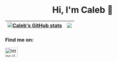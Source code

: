 <h1 align="center">Hi, I'm Caleb 👋</h1>

| <a href="https://github.com/anuraghazra/github-readme-stats"><img align="center" src="https://github-readme-stats.vercel.app/api?username=EmperorLemon&show_icons=true&include_all_commits=true&theme=buefy&hide_border=true" alt="Caleb's GitHub stats" /></a> | <a href="https://github.com/anuraghazra/github-readme-stats"><img align="center" src="https://github-readme-stats.vercel.app/api/top-langs/?username=EmperorLemon&layout=compact&theme=buefy&hide_border=true" /></a> |
| ------------- | ------------- |

<h3 align="left">Find me on:</h3>
<p align="left">
<a href="https://www.linkedin.com/in/caleb-goss-dev/" target="blank"><img align="center" src="https://raw.githubusercontent.com/rahuldkjain/github-profile-readme-generator/master/src/images/icons/Social/linked-in-alt.svg" alt="https://www.linkedin.com/in/caleb-goss-dev/" height="30" width="40" /></a>
</p>
